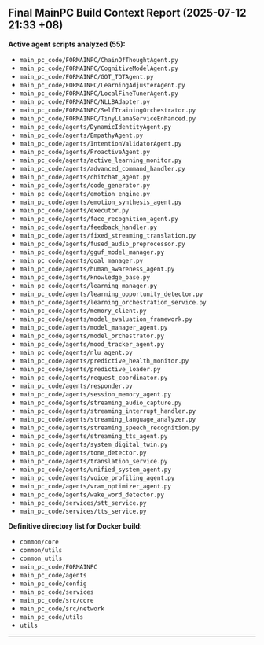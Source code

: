 
## Final MainPC Build Context Report (2025-07-12 21:33 +08)

**Active agent scripts analyzed (55):**

- `main_pc_code/FORMAINPC/ChainOfThoughtAgent.py`
- `main_pc_code/FORMAINPC/CognitiveModelAgent.py`
- `main_pc_code/FORMAINPC/GOT_TOTAgent.py`
- `main_pc_code/FORMAINPC/LearningAdjusterAgent.py`
- `main_pc_code/FORMAINPC/LocalFineTunerAgent.py`
- `main_pc_code/FORMAINPC/NLLBAdapter.py`
- `main_pc_code/FORMAINPC/SelfTrainingOrchestrator.py`
- `main_pc_code/FORMAINPC/TinyLlamaServiceEnhanced.py`
- `main_pc_code/agents/DynamicIdentityAgent.py`
- `main_pc_code/agents/EmpathyAgent.py`
- `main_pc_code/agents/IntentionValidatorAgent.py`
- `main_pc_code/agents/ProactiveAgent.py`
- `main_pc_code/agents/active_learning_monitor.py`
- `main_pc_code/agents/advanced_command_handler.py`
- `main_pc_code/agents/chitchat_agent.py`
- `main_pc_code/agents/code_generator.py`
- `main_pc_code/agents/emotion_engine.py`
- `main_pc_code/agents/emotion_synthesis_agent.py`
- `main_pc_code/agents/executor.py`
- `main_pc_code/agents/face_recognition_agent.py`
- `main_pc_code/agents/feedback_handler.py`
- `main_pc_code/agents/fixed_streaming_translation.py`
- `main_pc_code/agents/fused_audio_preprocessor.py`
- `main_pc_code/agents/gguf_model_manager.py`
- `main_pc_code/agents/goal_manager.py`
- `main_pc_code/agents/human_awareness_agent.py`
- `main_pc_code/agents/knowledge_base.py`
- `main_pc_code/agents/learning_manager.py`
- `main_pc_code/agents/learning_opportunity_detector.py`
- `main_pc_code/agents/learning_orchestration_service.py`
- `main_pc_code/agents/memory_client.py`
- `main_pc_code/agents/model_evaluation_framework.py`
- `main_pc_code/agents/model_manager_agent.py`
- `main_pc_code/agents/model_orchestrator.py`
- `main_pc_code/agents/mood_tracker_agent.py`
- `main_pc_code/agents/nlu_agent.py`
- `main_pc_code/agents/predictive_health_monitor.py`
- `main_pc_code/agents/predictive_loader.py`
- `main_pc_code/agents/request_coordinator.py`
- `main_pc_code/agents/responder.py`
- `main_pc_code/agents/session_memory_agent.py`
- `main_pc_code/agents/streaming_audio_capture.py`
- `main_pc_code/agents/streaming_interrupt_handler.py`
- `main_pc_code/agents/streaming_language_analyzer.py`
- `main_pc_code/agents/streaming_speech_recognition.py`
- `main_pc_code/agents/streaming_tts_agent.py`
- `main_pc_code/agents/system_digital_twin.py`
- `main_pc_code/agents/tone_detector.py`
- `main_pc_code/agents/translation_service.py`
- `main_pc_code/agents/unified_system_agent.py`
- `main_pc_code/agents/voice_profiling_agent.py`
- `main_pc_code/agents/vram_optimizer_agent.py`
- `main_pc_code/agents/wake_word_detector.py`
- `main_pc_code/services/stt_service.py`
- `main_pc_code/services/tts_service.py`

**Definitive directory list for Docker build:**

- `common/core`
- `common/utils`
- `common_utils`
- `main_pc_code/FORMAINPC`
- `main_pc_code/agents`
- `main_pc_code/config`
- `main_pc_code/services`
- `main_pc_code/src/core`
- `main_pc_code/src/network`
- `main_pc_code/utils`
- `utils`

---
